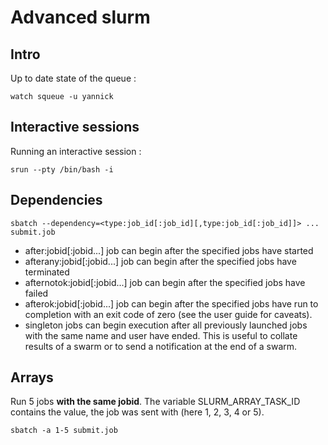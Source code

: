 # Advanced slurm

## Intro

Up to date state of the queue :
```
watch squeue -u yannick
```

## Interactive sessions

Running an interactive session :

```
srun --pty /bin/bash -i
```

## Dependencies

```
sbatch --dependency=<type:job_id[:job_id][,type:job_id[:job_id]]> ... submit.job
```

 * after:jobid[:jobid...] 	job can begin after the specified jobs have started
 * afterany:jobid[:jobid...] 	job can begin after the specified jobs have terminated
 * afternotok:jobid[:jobid...] 	job can begin after the specified jobs have failed
 * afterok:jobid[:jobid...] 	job can begin after the specified jobs have run to completion with an exit code of zero (see the user guide for caveats).
 * singleton 	jobs can begin execution after all previously launched jobs with the same name and user have ended. This is useful to collate results of a swarm or to send a notification at the end of a swarm.


## Arrays

Run 5 jobs **with the same jobid**.
The variable SLURM_ARRAY_TASK_ID contains the value, the job was sent with (here 1, 2, 3, 4 or 5).

```
sbatch -a 1-5 submit.job
```
